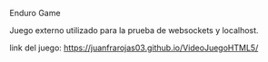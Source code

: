 Enduro Game

Juego externo utilizado para la prueba de websockets y localhost.

link del juego:
https://juanfrarojas03.github.io/VideoJuegoHTML5/
